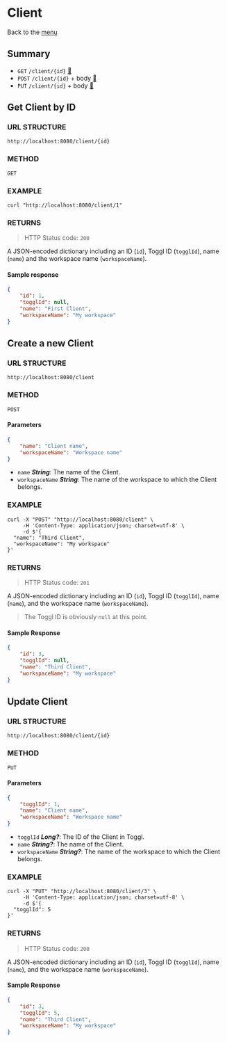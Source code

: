 # Client
Back to the [menu](../README.md)  

## Summary
- `GET`  `/client/{id}` [🔗](#get-client-by-id)
- `POST` `/client/{id}` + body [🔗](#create-a-new-client)
- `PUT`  `/client/{id}` + body [🔗](#update-client)

## Get Client by ID
### URL STRUCTURE
`http://localhost:8080/client/{id}`

### METHOD
`GET`

### EXAMPLE
```curl
curl "http://localhost:8080/client/1"
```

### RETURNS
> HTTP Status code: `200`

A JSON-encoded dictionary including an ID (`id`), Toggl ID (`togglId`), name (`name`) and the workspace name (`workspaceName`).

#### Sample response
```json
{
    "id": 1,
    "togglId": null,
    "name": "First Client",
    "workspaceName": "My workspace"
}
```

## Create a new Client
### URL STRUCTURE
`http://localhost:8080/client`

### METHOD
`POST`

#### Parameters
```json
{
    "name": "Client name",
    "workspaceName": "Workspace name"
}
```

- `name` _**String**_: The name of the Client.
- `workspaceName` _**String**_: The name of the workspace to which the Client belongs.

### EXAMPLE
```curl
curl -X "POST" "http://localhost:8080/client" \
     -H 'Content-Type: application/json; charset=utf-8' \
     -d $'{
  "name": "Third Client",
  "workspaceName": "My workspace"
}'
```

### RETURNS
> HTTP Status code: `201`

A JSON-encoded dictionary including an ID (`id`), Toggl ID (`togglId`), name (`name`), and the workspace name (`workspaceName`).  
> The Toggl ID is obviously `null` at this point.

#### Sample Response
```json
{
    "id": 3,
    "togglId": null,
    "name": "Third Client",
    "workspaceName": "My workspace"
}
```

## Update Client
### URL STRUCTURE
`http://localhost:8080/client/{id}`

### METHOD
`PUT`

#### Parameters
```json
{
    "togglId": 1,
    "name": "Client name",
    "workspaceName": "Workspace name"
}
```

- `togglId` _**Long?**_: The ID of the Client in Toggl.
- `name` _**String?**_: The name of the Client.
- `workspaceName` _**String?**_:  The name of the workspace to which the Client belongs.

### EXAMPLE
```curl
curl -X "PUT" "http://localhost:8080/client/3" \
     -H 'Content-Type: application/json; charset=utf-8' \
     -d $'{
  "togglId": 5
}'
```

### RETURNS
> HTTP Status code: `200`

A JSON-encoded dictionary including an ID (`id`), Toggl ID (`togglId`), name (`name`), and the workspace name (`workspaceName`).

#### Sample Response
```json
{
    "id": 3,
    "togglId": 5,
    "name": "Third Client",
    "workspaceName": "My workspace"
}
```
